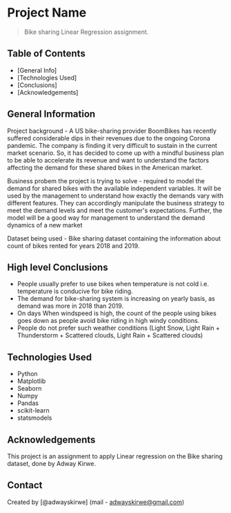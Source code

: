 # Project Name
> Bike sharing Linear Regression assignment.


## Table of Contents
* [General Info]
* [Technologies Used]
* [Conclusions]
* [Acknowledgements]

<!-- You can include any other section that is pertinent to your problem -->

## General Information
Project background - A US bike-sharing provider BoomBikes has recently suffered considerable dips in their revenues due to the ongoing Corona pandemic. The company is finding it very difficult to sustain in the current market scenario. So, it has decided to come up with a mindful business plan to be able to accelerate its revenue and want to understand the factors affecting the demand for these shared bikes in the American market.

Business probem the project is trying to solve - required to model the demand for shared bikes with the available independent variables. It will be used by the management to understand how exactly the demands vary with different features. They can accordingly manipulate the business strategy to meet the demand levels and meet the customer's expectations. Further, the model will be a good way for management to understand the demand dynamics of a new market

Dataset being used - Bike sharing dataset containing the information about count of bikes rented for years 2018 and 2019.

<!-- You don't have to answer all the questions - just the ones relevant to your project. -->

## High level Conclusions
- People usually prefer to use bikes when temperature is not cold i.e. temperature is conducive for bike riding.
- The demand for bike-sharing system is increasing on yearly basis, as demand was more in 2018 than 2019.
- On days When windspeed is high, the count of the people using bikes goes down as people avoid bike riding in high windy conditions.
- People do not prefer such weather conditions (Light Snow, Light Rain + Thunderstorm + Scattered clouds, Light Rain + Scattered clouds)  

<!-- You don't have to answer all the questions - just the ones relevant to your project. -->


## Technologies Used
- Python
- Matplotlib
- Seaborn
- Numpy
- Pandas
- scikit-learn
- statsmodels

<!-- As the libraries versions keep on changing, it is recommended to mention the version of library used in this project -->

## Acknowledgements
This project is an assignment to apply Linear regression on the Bike sharing dataset, done by Adway Kirwe.

## Contact
Created by [@adwayskirwe] (mail - adwayskirwe@gmail.com) 


<!-- Optional -->
<!-- ## License -->
<!-- This project is open source and available under the [... License](). -->

<!-- You don't have to include all sections - just the one's relevant to your project -->